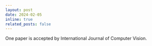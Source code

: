 ```yaml
---
layout: post
date: 2024-02-05
inline: true
related_posts: false
---
```


One paper is accepted by International Journal of Computer Vision.
